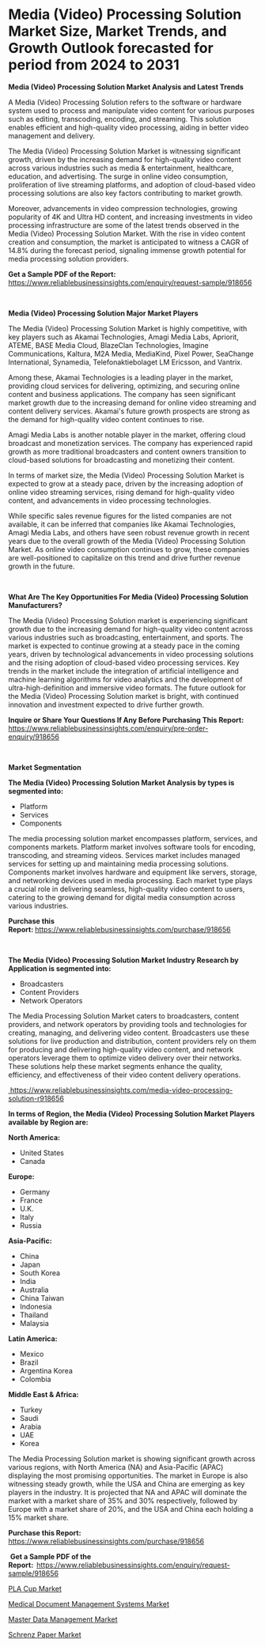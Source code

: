 <p><h1>Media (Video) Processing Solution Market Size, Market Trends, and Growth Outlook forecasted for period from 2024 to 2031</h1></p><p><strong>Media (Video) Processing Solution Market Analysis and Latest Trends</strong></p>
<p><p>A Media (Video) Processing Solution refers to the software or hardware system used to process and manipulate video content for various purposes such as editing, transcoding, encoding, and streaming. This solution enables efficient and high-quality video processing, aiding in better video management and delivery.</p><p>The Media (Video) Processing Solution Market is witnessing significant growth, driven by the increasing demand for high-quality video content across various industries such as media & entertainment, healthcare, education, and advertising. The surge in online video consumption, proliferation of live streaming platforms, and adoption of cloud-based video processing solutions are also key factors contributing to market growth.</p><p>Moreover, advancements in video compression technologies, growing popularity of 4K and Ultra HD content, and increasing investments in video processing infrastructure are some of the latest trends observed in the Media (Video) Processing Solution Market. With the rise in video content creation and consumption, the market is anticipated to witness a CAGR of 14.8% during the forecast period, signaling immense growth potential for media processing solution providers.</p></p>
<p><strong>Get a Sample PDF of the Report:&nbsp;</strong> <a href="https://www.reliablebusinessinsights.com/enquiry/request-sample/918656">https://www.reliablebusinessinsights.com/enquiry/request-sample/918656</a></p>
<p>&nbsp;</p>
<p><strong>Media (Video) Processing Solution Major Market Players</strong></p>
<p><p>The Media (Video) Processing Solution Market is highly competitive, with key players such as Akamai Technologies, Amagi Media Labs, Apriorit, ATEME, BASE Media Cloud, BlazeClan Technologies, Imagine Communications, Kaltura, M2A Media, MediaKind, Pixel Power, SeaChange International, Synamedia, Telefonaktiebolaget LM Ericsson, and Vantrix.</p><p>Among these, Akamai Technologies is a leading player in the market, providing cloud services for delivering, optimizing, and securing online content and business applications. The company has seen significant market growth due to the increasing demand for online video streaming and content delivery services. Akamai's future growth prospects are strong as the demand for high-quality video content continues to rise.</p><p>Amagi Media Labs is another notable player in the market, offering cloud broadcast and monetization services. The company has experienced rapid growth as more traditional broadcasters and content owners transition to cloud-based solutions for broadcasting and monetizing their content.</p><p>In terms of market size, the Media (Video) Processing Solution Market is expected to grow at a steady pace, driven by the increasing adoption of online video streaming services, rising demand for high-quality video content, and advancements in video processing technologies.</p><p>While specific sales revenue figures for the listed companies are not available, it can be inferred that companies like Akamai Technologies, Amagi Media Labs, and others have seen robust revenue growth in recent years due to the overall growth of the Media (Video) Processing Solution Market. As online video consumption continues to grow, these companies are well-positioned to capitalize on this trend and drive further revenue growth in the future.</p></p>
<p>&nbsp;</p>
<p><strong>What Are The Key Opportunities For Media (Video) Processing Solution Manufacturers?</strong></p>
<p><p>The Media (Video) Processing Solution market is experiencing significant growth due to the increasing demand for high-quality video content across various industries such as broadcasting, entertainment, and sports. The market is expected to continue growing at a steady pace in the coming years, driven by technological advancements in video processing solutions and the rising adoption of cloud-based video processing services. Key trends in the market include the integration of artificial intelligence and machine learning algorithms for video analytics and the development of ultra-high-definition and immersive video formats. The future outlook for the Media (Video) Processing Solution market is bright, with continued innovation and investment expected to drive further growth.</p></p>
<p><strong>Inquire or Share Your Questions If Any Before Purchasing This Report:</strong> <a href="https://www.reliablebusinessinsights.com/enquiry/pre-order-enquiry/918656">https://www.reliablebusinessinsights.com/enquiry/pre-order-enquiry/918656</a></p>
<p>&nbsp;</p>
<p><strong>Market Segmentation</strong></p>
<p><strong>The Media (Video) Processing Solution Market Analysis by types is segmented into:</strong></p>
<p><ul><li>Platform</li><li>Services</li><li>Components</li></ul></p>
<p><p>The media processing solution market encompasses platform, services, and components markets. Platform market involves software tools for encoding, transcoding, and streaming videos. Services market includes managed services for setting up and maintaining media processing solutions. Components market involves hardware and equipment like servers, storage, and networking devices used in media processing. Each market type plays a crucial role in delivering seamless, high-quality video content to users, catering to the growing demand for digital media consumption across various industries.</p></p>
<p><strong>Purchase this Report:&nbsp;</strong><a href="https://www.reliablebusinessinsights.com/purchase/918656">https://www.reliablebusinessinsights.com/purchase/918656</a></p>
<p>&nbsp;</p>
<p><strong>The Media (Video) Processing Solution Market Industry Research by Application is segmented into:</strong></p>
<p><ul><li>Broadcasters</li><li>Content Providers</li><li>Network Operators</li></ul></p>
<p><p>The Media Processing Solution Market caters to broadcasters, content providers, and network operators by providing tools and technologies for creating, managing, and delivering video content. Broadcasters use these solutions for live production and distribution, content providers rely on them for producing and delivering high-quality video content, and network operators leverage them to optimize video delivery over their networks. These solutions help these market segments enhance the quality, efficiency, and effectiveness of their video content delivery operations.</p></p>
<p><a href="https://www.reliablebusinessinsights.com/media-video-processing-solution-r918656">&nbsp;https://www.reliablebusinessinsights.com/media-video-processing-solution-r918656</a></p>
<p><strong>In terms of Region, the Media (Video) Processing Solution Market Players available by Region are:</strong></p>
<p>
    <p> <strong> North America: </strong>
        <ul>
            <li>United States</li>
            <li>Canada</li>
        </ul>
        </p> 
    <p> <strong> Europe: </strong>
        <ul>
            <li>Germany</li>
            <li>France</li>
            <li>U.K.</li>
            <li>Italy</li>
            <li>Russia</li>
        </ul>
        </p> 
    <p> <strong> Asia-Pacific: </strong>
        <ul>
            <li>China</li>
            <li>Japan</li>
            <li>South Korea</li>
            <li>India</li>
            <li>Australia</li>
            <li>China Taiwan</li>
            <li>Indonesia</li>
            <li>Thailand</li>
            <li>Malaysia</li>
        </ul>
        </p> 
    <p> <strong> Latin America: </strong>
        <ul>
            <li>Mexico</li>
            <li>Brazil</li>
            <li>Argentina Korea</li>
            <li>Colombia</li>
        </ul>
        </p> 
    <p> <strong> Middle East & Africa: </strong>
        <ul>
            <li>Turkey</li>
            <li>Saudi</li>
            <li>Arabia</li>
            <li>UAE</li>
            <li>Korea</li>
        </ul>
    </p>
    </p>
<p><p>The Media Processing Solution market is showing significant growth across various regions, with North America (NA) and Asia-Pacific (APAC) displaying the most promising opportunities. The market in Europe is also witnessing steady growth, while the USA and China are emerging as key players in the industry. It is projected that NA and APAC will dominate the market with a market share of 35% and 30% respectively, followed by Europe with a market share of 20%, and the USA and China each holding a 15% market share.</p></p>
<p><strong>Purchase this Report: </strong><a href="https://www.reliablebusinessinsights.com/purchase/918656">https://www.reliablebusinessinsights.com/purchase/918656</a></p>
<p>&nbsp;<strong>Get a Sample PDF of the Report:&nbsp;&nbsp;</strong><a href="https://www.reliablebusinessinsights.com/enquiry/request-sample/918656">https://www.reliablebusinessinsights.com/enquiry/request-sample/918656</a></p>
<p><strong></strong></p>
<p><p><a href="https://medium.com/@shawnsmithv6981/pla-cup-market-trends-a-detailed-study-of-its-market-segmentation-and-analyzing-the-importance-of-e5d219b853ea">PLA Cup Market</a></p><p><a href="https://github.com/dylanObrien626/Market-Research-Report-List-1/blob/main/medical-document-management-systems-market.md">Medical Document Management Systems Market</a></p><p><a href="https://github.com/MaryamSipes/Market-Research-Report-List-1/blob/main/master-data-management-market.md">Master Data Management Market</a></p><p><a href="https://medium.com/@stephaniewynterk14/schrenz-paper-market-global-market-insights-and-sales-trends-2024-to-2031-06e4e27f2539">Schrenz Paper Market</a></p></p>